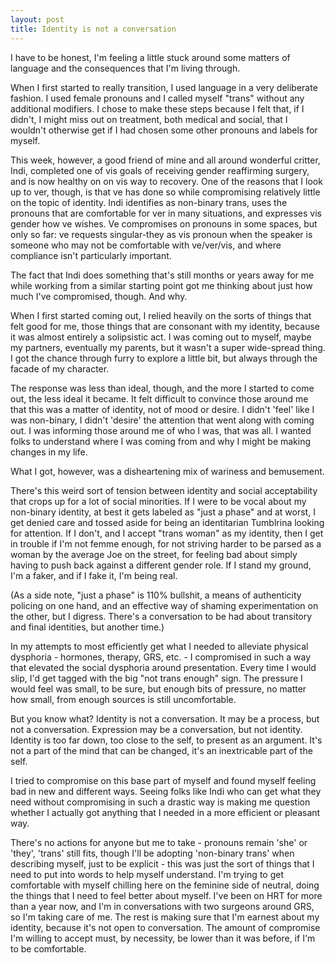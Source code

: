 ```yaml
---
layout: post
title: Identity is not a conversation
---
```


I have to be honest, I'm feeling a little stuck around some matters of language and the consequences that I'm living through.

When I first started to really transition, I used language in a very deliberate fashion.  I used female pronouns and I called myself "trans" without any additional modifiers.  I chose to make these steps because I felt that, if I didn't, I might miss out on treatment, both medical and social, that I wouldn't otherwise get if I had chosen some other pronouns and labels for myself.

This week, however, a good friend of mine and all around wonderful critter, Indi, completed one of vis goals of receiving gender reaffirming surgery, and is now healthy on on vis way to recovery.  One of the reasons that I look up to ver, though, is that ve has done so while compromising relatively little on the topic of identity.  Indi identifies as non-binary trans, uses the pronouns that are comfortable for ver in many situations, and expresses vis gender how ve wishes.  Ve compromises on pronouns in some spaces, but only so far: ve requests singular-they as vis pronoun when the speaker is someone who may not be comfortable with ve/ver/vis, and where compliance isn't particularly important.

The fact that Indi does something that's still months or years away for me while working from a similar starting point got me thinking about just how much I've compromised, though.  And why.

When I first started coming out, I relied heavily on the sorts of things that felt good for me, those things that are consonant with my identity, because it was almost entirely a solipsistic act.  I was coming out to myself, maybe my partners, eventually my parents, but it wasn't a super wide-spread thing.  I got the chance through furry to explore a little bit, but always through the facade of my character.

The response was less than ideal, though, and the more I started to come out, the less ideal it became.  It felt difficult to convince those around me that this was a matter of identity, not of mood or desire.  I didn't 'feel' like I was non-binary, I didn't 'desire' the attention that went along with coming out.  I was informing those around me of who I was, that was all.  I wanted folks to understand where I was coming from and why I might be making changes in my life.

What I got, however, was a disheartening mix of wariness and bemusement.

There's this weird sort of tension between identity and social acceptability that crops up for a lot of social minorities.  If I were to be vocal about my non-binary identity, at best it gets labeled as "just a phase" and at worst, I get denied care and tossed aside for being an identitarian Tumblrina looking for attention.  If I don't, and I accept "trans woman" as my identity, then I get in trouble if I'm not femme enough, for not striving harder to be parsed as a woman by the average Joe on the street, for feeling bad about simply having to push back against a different gender role.  If I stand my ground, I'm a faker, and if I fake it, I'm being real.

(As a side note, "just a phase" is 110% bullshit, a means of authenticity policing on one hand, and an effective way of shaming experimentation on the other, but I digress.  There's a conversation to be had about transitory and final identities, but another time.)

In my attempts to most efficiently get what I needed to alleviate physical dysphoria - hormones, therapy, GRS, etc. - I compromised in such a way that elevated the social dysphoria around presentation.  Every time I would slip, I'd get tagged with the big "not trans enough" sign.  The pressure I would feel was small, to be sure, but enough bits of pressure, no matter how small, from enough sources is still uncomfortable.  

But you know what?  Identity is not a conversation.  It may be a process, but not a conversation.  Expression may be a conversation, but not identity.  Identity is too far down, too close to the self, to present as an argument.  It's not a part of the mind that can be changed, it's an inextricable part of the self.

I tried to compromise on this base part of myself and found myself feeling bad in new and different ways.  Seeing folks like Indi who can get what they need without compromising in such a drastic way is making me question whether I actually got anything that I needed in a more efficient or pleasant way.

There's no actions for anyone but me to take - pronouns remain 'she' or 'they', 'trans' still fits, though I'll be adopting 'non-binary trans' when describing myself, just to be explicit - this was just the sort of things that I need to put into words to help myself understand.  I'm trying to get comfortable with myself chilling here on the feminine side of neutral, doing the things that I need to feel better about myself.  I've been on HRT for more than a year now, and I'm in conversations with two surgeons around GRS, so I'm taking care of me.  The rest is making sure that I'm earnest about my identity, because it's not open to conversation.  The amount of compromise I'm willing to accept must, by necessity, be lower than it was before, if I'm to be comfortable.
